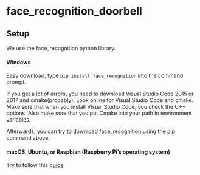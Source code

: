 # face_recognition_doorbell

## Setup
We use the face_recognition python library.
#### Windows
Easy download, type `pip install face_recognition` into the command prompt.

If you get a lot of errors, you need to download Visual Studio Code 2015 or 2017 and cmake(probably).
Look online for Visual Studio Code and cmake. 
Make sure that when you install Visual Studio Code, you check the C++ options. 
Also make sure that you put Cmake into your path in environment variables.

Afterwards, you can try to download face_recognition using the pip command above.
#### macOS, Ubuntu, or Raspbian (Raspberry Pi’s operating system)
Try to follow this [guide](https://www.pyimagesearch.com/2018/01/22/install-dlib-easy-complete-guide/)
